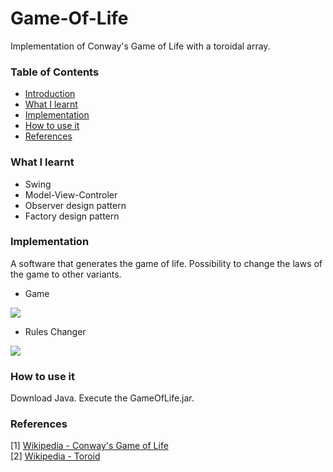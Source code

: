 # Game-Of-Life
Implementation of Conway's Game of Life with a toroidal array.



### Table of Contents
- [Introduction](#introduction)
- [What I learnt](#introduction)
- [Implementation](#PathFinding)
- [How to use it](#how-to-use-it)
- [References](#references)

### What I learnt

* Swing
* Model-View-Controler
* Observer design pattern
* Factory design pattern

### Implementation

A software that generates the game of life.
Possibility to change the laws of the game to other variants.

* Game

<img src="https://github.com/Juanvoid01/Game-Of-Life/photos/game.png" > <br>

* Rules Changer

<img src="https://github.com/Juanvoid01/Game-Of-Life/photos/rulesChanger.png" > <br>
### How to use it

Download Java.
Execute the GameOfLife.jar.

### References
[1] [Wikipedia - Conway's Game of Life](https://en.wikipedia.org/wiki/Conway%27s_Game_of_Life)<br>
[2] [Wikipedia - Toroid](https://en.wikipedia.org/wiki/Toroid)<br>